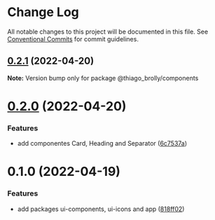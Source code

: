 # Change Log

All notable changes to this project will be documented in this file.
See [Conventional Commits](https://conventionalcommits.org) for commit guidelines.

## [0.2.1](https://github.com/thiagobrolly/monorepo/compare/v0.2.0...v0.2.1) (2022-04-20)

**Note:** Version bump only for package @thiago_brolly/components





# [0.2.0](https://github.com/thiagobrolly/monorepo/compare/v0.1.0...v0.2.0) (2022-04-20)


### Features

* add componentes Card, Heading and Separator ([6c7537a](https://github.com/thiagobrolly/monorepo/commit/6c7537a4130879d2690ad65d435f17cf70ed5537))





# 0.1.0 (2022-04-19)


### Features

* add packages ui-components, ui-icons and app ([818ff02](https://github.com/thiagobrolly/monorepo/commit/818ff020e4012fbc7557768c11e9104ae53e2b7e))
